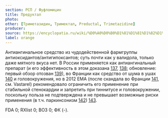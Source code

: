 ```yaml
---
section: РСП / Фуфломицин
title: Предуктал
photo:
other: [Триметазидин, Тримектал, Preductal, Trimetazidine]
producer:
source: https://encyclopatia.ru/wiki/%D0%A0%D0%B0%D1%81%D1%81%D1%82%D1%80%D0%B5%D0%BB%D1%8C%D0%BD%D1%8B%D0%B9_%D1%81%D0%BF%D0%B8%D1%81%D0%BE%D0%BA_%D0%BF%D1%80%D0%B5%D0%BF%D0%B0%D1%80%D0%B0%D1%82%D0%BE%D0%B2
label: orange
---
```


Антиангинальное средство из чудодейственной фармгруппы антиоксидантов/антигипоксантов; суть почти как у валидола, только даже мятного вкуса нет. В России применяется как антиангинальный препарат (и его эффективность в этом доказана [137](https://www.ncbi.nlm.nih.gov/pubmed/16235330), [138](https://www.ncbi.nlm.nih.gov/pubmed/23200272); обновление: первый обзор отозван [139](https://www.ncbi.nlm.nih.gov/pubmed/28319269)), во Франции как средство от шума в ушах [140](http://www.ncbi.nlm.nih.gov/pubmed/2241001) и головокружения, но в 2012 EMA (после скандала во Франции [141](http://www.lexpress.fr/actualite/societe/sante/10-medicaments-a-retirer-du-marche_945306.html), см. Vastarel) рекомендовало ограничить его применение при стабильной стенокардии и запретить при тиннитусе и головокружении, поскольку польза не подтверждена и не превышает возможные риски применения (в т.ч. паркинсонизм [142](http://www.ncbi.nlm.nih.gov/pubmed/22044594)) [143](http://www.ema.europa.eu/docs/en_GB/document_library/Press_release/2012/06/WC500129070.pdf).

FDA 0; RXlist 0; ВОЗ 0; ФК (-).
